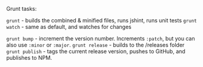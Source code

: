 Grunt tasks:

`grunt` - builds the combined & minified files, runs jshint, runs unit tests
`grunt watch` - same as default, and watches for changes

`grunt bump` - increment the version number. Increments `:patch`, but you can also use `:minor` or `:major`.
`grunt release` - builds to the /releases folder
`grunt publish` - tags the current release version, pushes to GitHub, and publishes to NPM.
